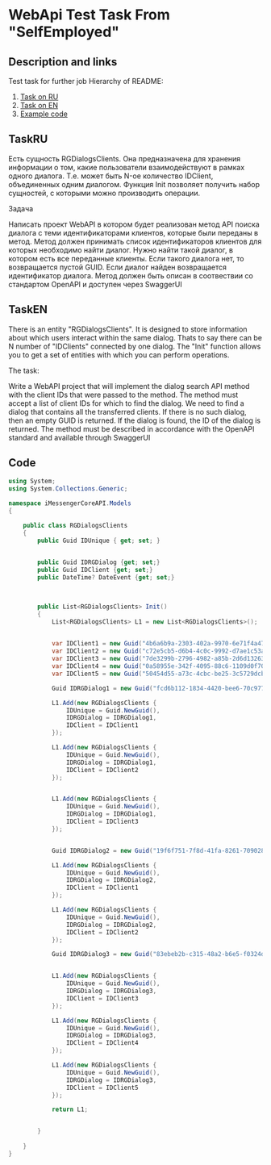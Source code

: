 # WebApi Test Task From "SelfEmployed"

## Description and links

Test task for further job
Hierarchy of README:
1. [Task on RU](#TaskRU)
2. [Task on EN](#TaskEN)
3. [Example code](#Code)

## TaskRU
Есть сущность RGDialogsClients. Она предназначена для хранения информации о том, какие пользователи взаимодействуют в рамках одного диалога.
Т.е. может быть N-ое количество IDClient, объединенных одним диалогом.
Функция Init позволяет получить набор сущностей, с которыми можно производить операции.

Задача

Написать проект WebAPI в котором будет реализован метод API поиска диалога с теми идентификаторами клиентов, которые были переданы в метод.
Метод должен принимать список идентификаторов клиентов для которых необходимо найти диалог. Нужно найти такой диалог, в котором есть все переданные клиенты. Если такого диалога нет, то возвращается пустой GUID.
Если диалог найден возвращается идентификатор диалога.
Метод должен быть описан в соотвествии со стандартом OpenAPI и доступен через SwaggerUI

## TaskEN
There is an entity "RGDialogsClients". It is designed to store information about which users interact within the same dialog.
Thats to say there can be N number of "IDClients" connected by one dialog.
The "Init" function allows you to get a set of entities with which you can perform operations.

The task:

Write a WebAPI project that will implement the dialog search API method with the client IDs that were passed to the method.
The method must accept a list of client IDs for which to find the dialog. We need to find a dialog that contains all the transferred clients. If there is no such dialog, then an empty GUID is returned.
If the dialog is found, the ID of the dialog is returned.
The method must be described in accordance with the OpenAPI standard and available through SwaggerUI


## Code

```cs
using System;
using System.Collections.Generic;

namespace iMessengerCoreAPI.Models
{

    public class RGDialogsClients
    {
        public Guid IDUnique { get; set; }

        
        public Guid IDRGDialog {get; set;}
        public Guid IDClient {get; set;}
        public DateTime? DateEvent {get; set;}
        


        public List<RGDialogsClients> Init()
        {
            List<RGDialogsClients> L1 = new List<RGDialogsClients>();
            

            var IDClient1 = new Guid("4b6a6b9a-2303-402a-9970-6e71f4a47151");
            var IDClient2 = new Guid("c72e5cb5-d6b4-4c0c-9992-d7ae1c53a820");
            var IDClient3 = new Guid("7de3299b-2796-4982-a85b-2d6d1326396e");
            var IDClient4 = new Guid("0a58955e-342f-4095-88c6-1109d0f70583");
            var IDClient5 = new Guid("50454d55-a73c-4cbc-be25-3c5729dcb82b");

            Guid IDRGDialog1 = new Guid("fcd6b112-1834-4420-bee6-70c9776f6378");

            L1.Add(new RGDialogsClients {
                IDUnique = Guid.NewGuid(),
                IDRGDialog = IDRGDialog1,
                IDClient = IDClient1
            });

            L1.Add(new RGDialogsClients {
                IDUnique = Guid.NewGuid(),
                IDRGDialog = IDRGDialog1,
                IDClient = IDClient2
            });


            L1.Add(new RGDialogsClients {
                IDUnique = Guid.NewGuid(),
                IDRGDialog = IDRGDialog1,
                IDClient = IDClient3
            });


            Guid IDRGDialog2 = new Guid("19f6f751-7f8d-41fa-8261-709028650592");

            L1.Add(new RGDialogsClients {
                IDUnique = Guid.NewGuid(),
                IDRGDialog = IDRGDialog2,
                IDClient = IDClient1
            });

            L1.Add(new RGDialogsClients {
                IDUnique = Guid.NewGuid(),
                IDRGDialog = IDRGDialog2,
                IDClient = IDClient2
            });

            Guid IDRGDialog3 = new Guid("83ebeb2b-c315-48a2-b6e5-f0324de57a9f");


            L1.Add(new RGDialogsClients {
                IDUnique = Guid.NewGuid(),
                IDRGDialog = IDRGDialog3,
                IDClient = IDClient3
            });

            L1.Add(new RGDialogsClients {
                IDUnique = Guid.NewGuid(),
                IDRGDialog = IDRGDialog3,
                IDClient = IDClient4
            });

            L1.Add(new RGDialogsClients {
                IDUnique = Guid.NewGuid(),
                IDRGDialog = IDRGDialog3,
                IDClient = IDClient5
            });

            return L1;


        }
        
    }
}
```

